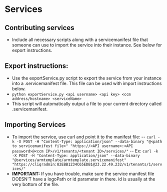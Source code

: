 # Services

## Contributing services
- Include all necessary scripts along with a servicemanifest file that someone can use to import the service into their instance. See below for export instructions.

## Export instructions:
- Use the exportService.py script to export the service from your instance into a .servicemanifest file. This file can be used with import instructions below.
- `python exportService.py <api username> <api key> <ccm address/hostname> <serviceName>`
- This script will automatically output a file to your current directory called <servicename>.servicemanifest.

## Importing Services

- To import the service, use curl and point it to the manifest file:
-- `curl -k -X POST -H "Content-Type: application/json" --data-binary "@<path to servicemanifest file>" "https://<API username>:<API password>@<ccm IP>/v1/tenants/<tenant ID>/services/"`
-- Ex: `curl -k -X POST -H "Content-Type: application/json" --data-binary "@services/armtemplate/armtemplate.servicemanifest" "https://cliqradmin:82EBB1234C65EDB1@23.22.49.232/v1/tenants/1/services/"`
- **IMPORTANT:** If you have trouble, make sure the service manifest file DOESN'T have a logoPath or id parameter in there. id is usually at the very bottom of the file.
